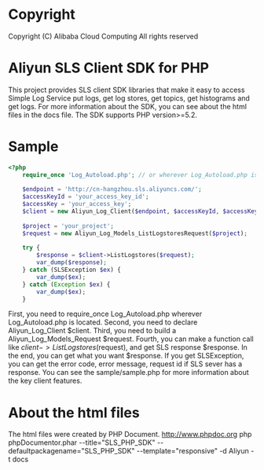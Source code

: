 Copyright
=========

Copyright (C) Alibaba Cloud Computing
All rights reserved


Aliyun SLS Client SDK for PHP
=============================

This project provides SLS client SDK libraries that make it easy to access Simple Log Service put logs, get log stores, get topics, get histograms and get logs. For more information about the SDK, you can see about the html files in the docs file.
The SDK supports PHP version>=5.2.


Sample
======

```PHP
<?php
	require_once 'Log_Autoload.php'; // or wherever Log_Autoload.php is located
	
	$endpoint = 'http://cn-hangzhou.sls.aliyuncs.com/';
	$accessKeyId = 'your_access_key_id';
	$accessKey = 'your_access_key';
	$client = new Aliyun_Log_Client($endpoint, $accessKeyId, $accessKey);
	
	$project = 'your_project';
	$request = new Aliyun_Log_Models_ListLogstoresRequest($project);
	
	try {
		$response = $client->ListLogstores($request);
		var_dump($response);
	} catch (SLSException $ex) {
        var_dump($ex);
    } catch (Exception $ex) {
        var_dump($ex);
    }
```

First, you need to require_once Log_Autoload.php wherever Log_Autoload.php is located.
Second, you need to declare Aliyun_Log_Client $client.
Third, you need to build a Aliyun_Log_Models_Request $request.
Fourth, you can make a function call like $client->ListLogstores($request), and get SLS response $response.
In the end, you can get what you want $response.
If you get SLSException, you can get the error code, error message, request id if SLS sever has a response.
You can see the sample/sample.php for more information about the key client features.


About the html files
====================

The html files were created by PHP Document.
http://www.phpdoc.org
php phpDocumentor.phar --title="SLS_PHP_SDK" --defaultpackagename="SLS_PHP_SDK" --template="responsive" -d Aliyun -t docs
